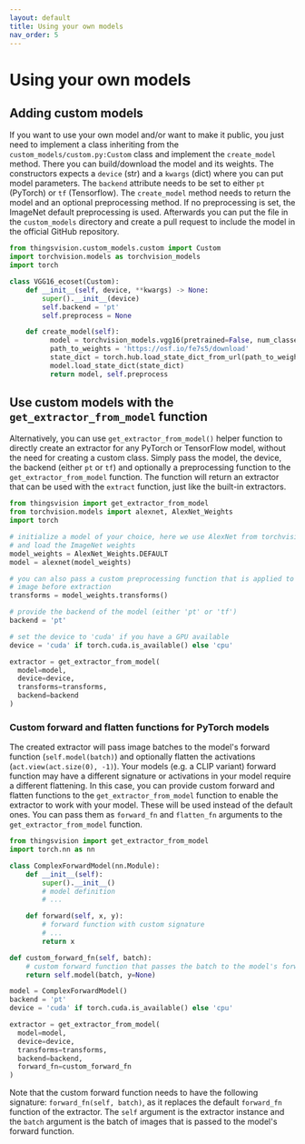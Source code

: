 ```yaml
---
layout: default
title: Using your own models
nav_order: 5
---
```


# Using your own models

## Adding custom models

If you want to use your own model and/or want to make it public, you just need to implement a class inheriting from the `custom_models/custom.py:Custom` class and implement the `create_model` method.
There you can build/download the model and its weights. The constructors expects a `device` (str) and a `kwargs` (dict) where you can put model parameters. The `backend` attribute needs to be set to either `pt` (PyTorch) or `tf` (Tensorflow). The `create_model` method needs to return the model and an optional preprocessing method. If no preprocessing is set, the ImageNet default preprocessing is used. Afterwards you can put the file in the `custom_models` directory and create a pull request to include the model in the official GitHub repository.

```python
from thingsvision.custom_models.custom import Custom
import torchvision.models as torchvision_models
import torch

class VGG16_ecoset(Custom):
    def __init__(self, device, **kwargs) -> None:
        super().__init__(device)
        self.backend = 'pt'
        self.preprocess = None

    def create_model(self):
          model = torchvision_models.vgg16(pretrained=False, num_classes=565)
          path_to_weights = 'https://osf.io/fe7s5/download'
          state_dict = torch.hub.load_state_dict_from_url(path_to_weights, map_location=self.device)
          model.load_state_dict(state_dict)
          return model, self.preprocess
```

## Use custom models with the `get_extractor_from_model` function
Alternatively, you can use `get_extractor_from_model()` helper function to directly create an extractor for any PyTorch or TensorFlow model, without the need for creating a custom class. Simply pass the model, the device, the backend (either `pt` or `tf`) and optionally a preprocessing function to the `get_extractor_from_model` function. The function will return an extractor that can be used with the `extract` function, just like the built-in extractors.

```python
from thingsvision import get_extractor_from_model
from torchvision.models import alexnet, AlexNet_Weights
import torch

# initialize a model of your choice, here we use AlexNet from torchvision 
# and load the ImageNet weights
model_weights = AlexNet_Weights.DEFAULT
model = alexnet(model_weights)

# you can also pass a custom preprocessing function that is applied to every 
# image before extraction
transforms = model_weights.transforms()

# provide the backend of the model (either 'pt' or 'tf')
backend = 'pt'

# set the device to 'cuda' if you have a GPU available
device = 'cuda' if torch.cuda.is_available() else 'cpu'

extractor = get_extractor_from_model(
  model=model, 
  device=device,
  transforms=transforms,
  backend=backend
)
```

### Custom forward and flatten functions for PyTorch models
The created extractor will pass image batches to the model's forward function (`self.model(batch)`) and optionally flatten the activations (`act.view(act.size(0), -1)`). Your models (e.g. a CLIP variant) forward function may have a different signature or activations in your model require a different flattening. In this case, you can provide custom forward and flatten functions to the `get_extractor_from_model` function to enable the extractor to work with your model. These will be used instead of the default ones. You can pass them as `forward_fn` and `flatten_fn` arguments to the `get_extractor_from_model` function.

```python
from thingsvision import get_extractor_from_model
import torch.nn as nn

class ComplexForwardModel(nn.Module):
    def __init__(self):
        super().__init__()
        # model definition 
        # ...

    def forward(self, x, y):
        # forward function with custom signature
        # ...
        return x

def custom_forward_fn(self, batch):
    # custom forward function that passes the batch to the model's forward function
    return self.model(batch, y=None)

model = ComplexForwardModel()
backend = 'pt'
device = 'cuda' if torch.cuda.is_available() else 'cpu'

extractor = get_extractor_from_model(
  model=model, 
  device=device,
  transforms=transforms,
  backend=backend,
  forward_fn=custom_forward_fn
)
```

Note that the custom forward function needs to have the following signature: `forward_fn(self, batch)`, as it replaces the default `forward_fn` function of the extractor. The `self` argument is the extractor instance and the `batch` argument is the batch of images that is passed to the model's forward function. 